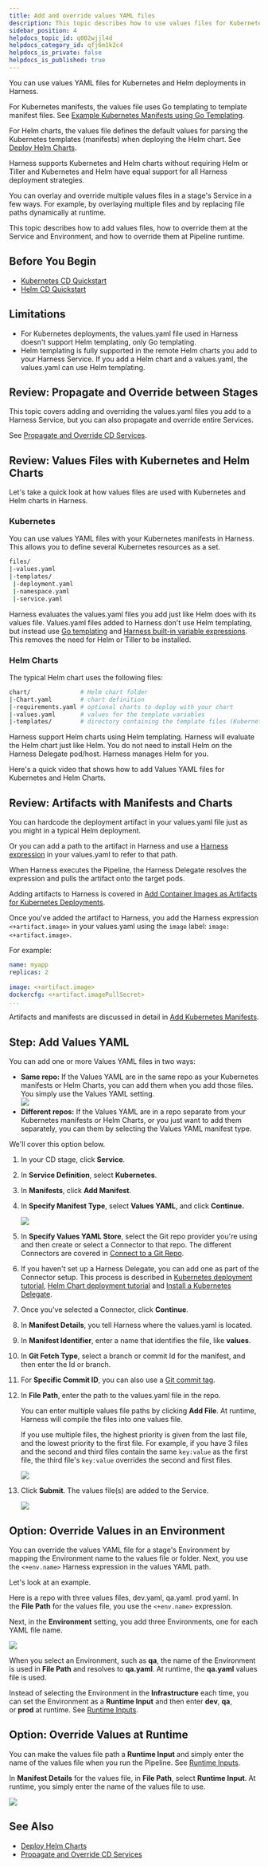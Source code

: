 ```yaml
---
title: Add and override values YAML files
description: This topic describes how to use values files for Kubernetes and Helm deployments in Harness.
sidebar_position: 4
helpdocs_topic_id: q002wjjl4d
helpdocs_category_id: qfj6m1k2c4
helpdocs_is_private: false
helpdocs_is_published: true
---
```


You can use values YAML files for Kubernetes and Helm deployments in Harness.

For Kubernetes manifests, the values file uses Go templating to template manifest files. See [Example Kubernetes Manifests using Go Templating](../../cd-technical-reference/cd-k8s-ref/example-kubernetes-manifests-using-go-templating.md).

For Helm charts, the values file defines the default values for parsing the Kubernetes templates (manifests) when deploying the Helm chart. See [Deploy Helm Charts](../cd-helm-category/deploy-helm-charts.md).

Harness supports Kubernetes and Helm charts without requiring Helm or Tiller and Kubernetes and Helm have equal support for all Harness deployment strategies.

You can overlay and override multiple values files in a stage's Service in a few ways. For example, by overlaying multiple files and by replacing file paths dynamically at runtime.

This topic describes how to add values files, how to override them at the Service and Environment, and how to override them at Pipeline runtime.

## Before You Begin

* [Kubernetes CD Quickstart](../../onboard-cd/cd-quickstarts/kubernetes-cd-quickstart.md)
* [Helm CD Quickstart](../../onboard-cd/cd-quickstarts/helm-cd-quickstart.md)

## Limitations

* For Kubernetes deployments, the values.yaml file used in Harness doesn't support Helm templating, only Go templating.
* Helm templating is fully supported in the remote Helm charts you add to your Harness Service. If you add a Helm chart and a values.yaml, the values.yaml can use Helm templating.

## Review: Propagate and Override between Stages

This topic covers adding and overriding the values.yaml files you add to a Harness Service, but you can also propagate and override entire Services.

See [Propagate and Override CD Services](../../cd-services/cd-services-general/propagate-and-override-cd-services.md).

## Review: Values Files with Kubernetes and Helm Charts

Let's take a quick look at how values files are used with Kubernetes and Helm charts in Harness.

### Kubernetes

You can use values YAML files with your Kubernetes manifests in Harness. This allows you to define several Kubernetes resources as a set.


```bash
files/  
|-values.yaml  
|-templates/  
 |-deployment.yaml  
 |-namespace.yaml  
 |-service.yaml
```

Harness evaluates the values.yaml files you add just like Helm does with its values file. Values.yaml files added to Harness don't use Helm templating, but instead use [Go templating](https://godoc.org/text/template) and [Harness built-in variable expressions](../../../platform/12_Variables-and-Expressions/harness-variables.md). This removes the need for Helm or Tiller to be installed.

### Helm Charts

The typical Helm chart uses the following files:


```bash
chart/              # Helm chart folder  
|-Chart.yaml        # chart definition  
|-requirements.yaml # optional charts to deploy with your chart  
|-values.yaml       # values for the template variables  
|-templates/        # directory containing the template files (Kubernetes manifests)
```

Harness support Helm charts using Helm templating. Harness will evaluate the Helm chart just like Helm. You do not need to install Helm on the Harness Delegate pod/host. Harness manages Helm for you.

Here's a quick video that shows how to add Values YAML files for Kubernetes and Helm Charts. 

<!-- Video:
https://www.youtube.com/watch?v=dVk6-8tfwJc-->
<docvideo src="https://www.youtube.com/watch?v=dVk6-8tfwJc" />


## Review: Artifacts with Manifests and Charts

You can hardcode the deployment artifact in your values.yaml file just as you might in a typical Helm deployment.

Or you can add a path to the artifact in Harness and use a [Harness expression](../../../platform/12_Variables-and-Expressions/harness-variables.md) in your values.yaml to refer to that path.

When Harness executes the Pipeline, the Harness Delegate resolves the expression and pulls the artifact onto the target pods.

Adding artifacts to Harness is covered in [Add Container Images as Artifacts for Kubernetes Deployments](add-artifacts-for-kubernetes-deployments.md).

Once you've added the artifact to Harness, you add the Harness expression `<+artifact.image>` in your values.yaml using the `image` label: `image: <+artifact.image>`.

For example:


```yaml
name: myapp  
replicas: 2  
  
image: <+artifact.image>  
dockercfg: <+artifact.imagePullSecret>  
...
```

Artifacts and manifests are discussed in detail in [Add Kubernetes Manifests](define-kubernetes-manifests.md).

## Step: Add Values YAML

You can add one or more Values YAML files in two ways:

* **Same repo:** If the Values YAML are in the same repo as your Kubernetes manifests or Helm Charts, you can add them when you add those files. You simply use the Values YAML setting.  
![](./static/add-and-override-values-yaml-files-32.png)
* **Different repos:** If the Values YAML are in a repo separate from your Kubernetes manifests or Helm Charts, or you just want to add them separately, you can them by selecting the Values YAML manifest type.  

We'll cover this option below.

1. In your CD stage, click **Service**.
2. In **Service Definition**, select **Kubernetes**.
3. In **Manifests**, click **Add Manifest**.
4. In **Specify Manifest Type**, select **Values YAML**, and click **Continue.**
   
   ![](./static/add-and-override-values-yaml-files-33.png)

1. In **Specify Values YAML Store**, select the Git repo provider you're using and then create or select a Connector to that repo. The different Connectors are covered in [Connect to a Git Repo](../../../platform/7_Connectors/Code-Repositories/connect-to-code-repo.md).
5. If you haven't set up a Harness Delegate, you can add one as part of the Connector setup.
    This process is described in [Kubernetes deployment tutorial](../../onboard-cd/cd-quickstarts/kubernetes-cd-quickstart.md), [Helm Chart deployment tutorial](../../onboard-cd/cd-quickstarts/helm-cd-quickstart.md) and [Install a Kubernetes Delegate](../../../platform/2_Delegates/install-delegates/overview.md).
1. Once you've selected a Connector, click **Continue**.
6. In **Manifest Details**, you tell Harness where the values.yaml is located.
7. In **Manifest Identifier**, enter a name that identifies the file, like **values**.
8. In **Git Fetch Type**, select a branch or commit Id for the manifest, and then enter the Id or branch.
9.  For **Specific Commit ID**, you can also use a [Git commit tag](https://git-scm.com/book/en/v2/Git-Basics-Tagging).
10. In **File Path**, enter the path to the values.yaml file in the repo.
    
    You can enter multiple values file paths by clicking **Add File**. At runtime, Harness will compile the files into one values file.
    
    If you use multiple files, the highest priority is given from the last file, and the lowest priority to the first file. For example, if you have 3 files and the second and third files contain the same `key:value` as the first file, the third file's `key:value` overrides the second and first files.
    
    ![](./static/add-and-override-values-yaml-files-34.png)

1. Click **Submit**. The values file(s) are added to the Service.
   
   ![](./static/add-and-override-values-yaml-files-35.png)

## Option: Override Values in an Environment

You can override the values YAML file for a stage's Environment by mapping the Environment name to the values file or folder. Next, you use the `<+env.name>` Harness expression in the values YAML path.

Let's look at an example.

Here is a repo with three values files, dev.yaml, qa.yaml. prod.yaml. In the **File Path** for the values file, you use the `<+env.name>` expression. 

Next, in the **Environment** setting, you add three Environments, one for each YAML file name.

![](./static/add-and-override-values-yaml-files-36.png)

When you select an Environment, such as **qa**, the name of the Environment is used in **File Path** and resolves to **qa.yaml**. At runtime, the **qa.yaml** values file is used.

Instead of selecting the Environment in the **Infrastructure** each time, you can set the Environment as a **Runtime Input** and then enter **dev**, **qa**, or **prod** at runtime. See [Runtime Inputs](../../../platform/20_References/runtime-inputs.md).

## Option: Override Values at Runtime

You can make the values file path a **Runtime Input** and simply enter the name of the values file when you run the Pipeline. See [Runtime Inputs](../../../platform/20_References/runtime-inputs.md).

In **Manifest Details** for the values file, in **File Path**, select **Runtime Input**. At runtime, you simply enter the name of the values file to use.

![](./static/add-and-override-values-yaml-files-37.png)

## See Also

* [Deploy Helm Charts](../cd-helm-category/deploy-helm-charts.md)
* [Propagate and Override CD Services](../../cd-services/cd-services-general/propagate-and-override-cd-services.md)

